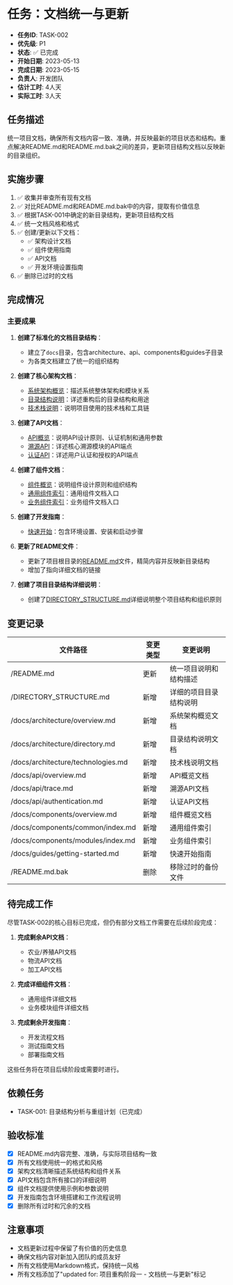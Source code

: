 # 任务：文档统一与更新

- **任务ID**: TASK-002
- **优先级**: P1
- **状态**: ✅ 已完成
- **开始日期**: 2023-05-13
- **完成日期**: 2023-05-15
- **负责人**: 开发团队
- **估计工时**: 4人天
- **实际工时**: 3人天

## 任务描述

统一项目文档，确保所有文档内容一致、准确，并反映最新的项目状态和结构。重点解决README.md和README.md.bak之间的差异，更新项目结构文档以反映新的目录组织。

## 实施步骤

1. ✅ 收集并审查所有现有文档
2. ✅ 对比README.md和README.md.bak中的内容，提取有价值信息
3. ✅ 根据TASK-001中确定的新目录结构，更新项目结构文档
4. ✅ 统一文档风格和格式
5. ✅ 创建/更新以下文档：
   - ✅ 架构设计文档
   - ✅ 组件使用指南
   - ✅ API文档
   - ✅ 开发环境设置指南
6. ✅ 删除已过时的文档

## 完成情况

### 主要成果

1. **创建了标准化的文档目录结构**：
   - 建立了`docs`目录，包含architecture、api、components和guides子目录
   - 为各类文档建立了统一的组织结构

2. **创建了核心架构文档**：
   - [系统架构概览](../../docs/architecture/overview.md)：描述系统整体架构和模块关系
   - [目录结构说明](../../docs/architecture/directory.md)：详述重构后的目录结构和用途
   - [技术栈说明](../../docs/architecture/technologies.md)：说明项目使用的技术栈和工具链

3. **创建了API文档**：
   - [API概览](../../docs/api/overview.md)：说明API设计原则、认证机制和通用参数
   - [溯源API](../../docs/api/trace.md)：详述核心溯源模块的API端点
   - [认证API](../../docs/api/authentication.md)：详述用户认证和授权的API端点

4. **创建了组件文档**：
   - [组件概览](../../docs/components/overview.md)：说明组件设计原则和组织结构
   - [通用组件索引](../../docs/components/common/index.md)：通用组件文档入口
   - [业务组件索引](../../docs/components/modules/index.md)：业务组件文档入口

5. **创建了开发指南**：
   - [快速开始](../../docs/guides/getting-started.md)：包含环境设置、安装和启动步骤

6. **更新了README文件**：
   - 更新了项目根目录的[README.md](../../../README.md)文件，精简内容并反映新目录结构
   - 增加了指向详细文档的链接

7. **创建了项目目录结构详细说明**：
   - 创建了[DIRECTORY_STRUCTURE.md](../../../DIRECTORY_STRUCTURE.md)详细说明整个项目结构和组织原则

## 变更记录

| 文件路径 | 变更类型 | 变更说明 |
|---------|---------|---------|
| /README.md | 更新 | 统一项目说明和结构描述 |
| /DIRECTORY_STRUCTURE.md | 新增 | 详细的项目目录结构说明 |
| /docs/architecture/overview.md | 新增 | 系统架构概览文档 |
| /docs/architecture/directory.md | 新增 | 目录结构说明文档 |
| /docs/architecture/technologies.md | 新增 | 技术栈说明文档 |
| /docs/api/overview.md | 新增 | API概览文档 |
| /docs/api/trace.md | 新增 | 溯源API文档 |
| /docs/api/authentication.md | 新增 | 认证API文档 |
| /docs/components/overview.md | 新增 | 组件概览文档 |
| /docs/components/common/index.md | 新增 | 通用组件索引 |
| /docs/components/modules/index.md | 新增 | 业务组件索引 |
| /docs/guides/getting-started.md | 新增 | 快速开始指南 |
| /README.md.bak | 删除 | 移除过时的备份文件 |

## 待完成工作

尽管TASK-002的核心目标已完成，但仍有部分文档工作需要在后续阶段完成：

1. **完成剩余API文档**：
   - 农业/养殖API文档
   - 物流API文档
   - 加工API文档

2. **完成详细组件文档**：
   - 通用组件详细文档
   - 业务模块组件详细文档

3. **完成剩余开发指南**：
   - 开发流程文档
   - 测试指南文档
   - 部署指南文档

这些任务将在项目后续阶段或需要时进行。

## 依赖任务

- TASK-001: 目录结构分析与重组计划（已完成）

## 验收标准

- [x] README.md内容完整、准确，与实际项目结构一致
- [x] 所有文档使用统一的格式和风格
- [x] 架构文档清晰描述系统结构和组件关系
- [x] API文档包含所有接口的详细说明
- [x] 组件文档提供使用示例和参数说明
- [x] 开发指南包含环境搭建和工作流程说明
- [x] 删除所有过时和冗余的文档

## 注意事项

- 文档更新过程中保留了有价值的历史信息
- 确保文档内容对新加入团队的成员友好
- 所有文档使用Markdown格式，保持统一风格
- 所有文档添加了"updated for: 项目重构阶段一 - 文档统一与更新"标记 